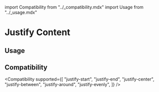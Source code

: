 import Compatibility from "../\_compatibility.mdx"
import Usage from "../\_usage.mdx"

# Justify Content

## Usage

<Usage />

## Compatibility

<Compatibility
supported={[
"justify-start",
"justify-end",
"justify-center",
"justify-between",
"justify-around",
"justify-evenly",
]}
/>
